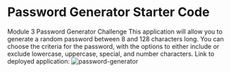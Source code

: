 # Password Generator Starter Code
Module 3 Password Generator Challenge
This application will allow you to generate a random password between 8 and 128 characters long. 
You can choose the criteria for the password, with the options to either include or exclude lowercase, uppercase, special,
and number characters. 
Link to deployed application: 
![password-generator](https://user-images.githubusercontent.com/97865978/199042312-1aa9f6ee-eaac-465c-bb3d-1c089af15fef.png)
